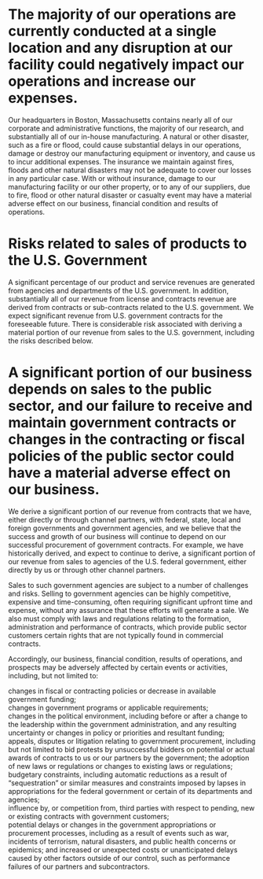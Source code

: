 # The majority of our operations are currently conducted at a single location and any disruption at our facility could negatively impact our operations and increase our expenses.

Our headquarters in Boston, Massachusetts contains nearly all of our corporate and administrative functions, the majority of our research, and substantially all of our in-house manufacturing. A natural or other disaster, such as a fire or flood, could cause substantial delays in our operations, damage or destroy our manufacturing equipment or inventory, and cause us to incur additional expenses. The insurance we maintain against fires, floods and other natural disasters may not be adequate to cover our losses in any particular case. With or without insurance, damage to our manufacturing facility or our other property, or to any of our suppliers, due to fire, flood or other natural disaster or casualty event may have a material adverse effect on our business, financial condition and results of operations.

# Risks related to sales of products to the U.S. Government

A significant percentage of our product and service revenues are generated from agencies and departments of the U.S. government. In addition, substantially all of our revenue from license and contracts revenue are derived from contracts or sub-contracts related to the U.S. government. We expect significant revenue from U.S. government contracts for the foreseeable future. There is considerable risk associated with deriving a material portion of our revenue from sales to the U.S. government, including the risks described below.

# A significant portion of our business depends on sales to the public sector, and our failure to receive and maintain government contracts or changes in the contracting or fiscal policies of the public sector could have a material adverse effect on our business.

We derive a significant portion of our revenue from contracts that we have, either directly or through channel partners, with federal, state, local and foreign governments and government agencies, and we believe that the success and growth of our business will continue to depend on our successful procurement of government contracts. For example, we have historically derived, and expect to continue to derive, a significant portion of our revenue from sales to agencies of the U.S. federal government, either directly by us or through other channel partners.

Sales to such government agencies are subject to a number of challenges and risks. Selling to government agencies can be highly competitive, expensive and time-consuming, often requiring significant upfront time and expense, without any assurance that these efforts will generate a sale. We also must comply with laws and regulations relating to the formation, administration and performance of contracts, which provide public sector customers certain rights that are not typically found in commercial contracts.

Accordingly, our business, financial condition, results of operations, and prospects may be adversely affected by certain events or activities, including, but not limited to:

changes in fiscal or contracting policies or decrease in available government funding;   
changes in government programs or applicable requirements;   
changes in the political environment, including before or after a change to the leadership within the government administration, and any resulting uncertainty or changes in policy or priorities and resultant funding;   
appeals, disputes or litigation relating to government procurement, including but not limited to bid protests by unsuccessful bidders on potential or actual awards of contracts to us or our partners by the government; the adoption of new laws or regulations or changes to existing laws or regulations;   
budgetary constraints, including automatic reductions as a result of “sequestration” or similar measures and constraints imposed by lapses in appropriations for the federal government or certain of its departments and agencies;   
influence by, or competition from, third parties with respect to pending, new or existing contracts with government customers;   
potential delays or changes in the government appropriations or procurement processes, including as a result of events such as war, incidents of terrorism, natural disasters, and public health concerns or epidemics; and increased or unexpected costs or unanticipated delays caused by other factors outside of our control, such as performance failures of our partners and subcontractors.